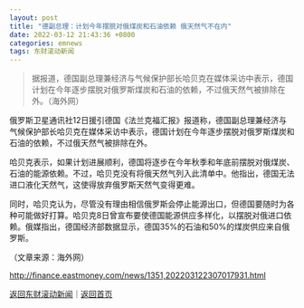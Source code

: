 ```yaml
---
layout: post
title: "德副总理：计划今年摆脱对俄煤炭和石油依赖 俄天然气不在内"
date: 2022-03-12 21:43:36 +0800
categories: emnews
tags: 东财滚动新闻
---
```

> 据报道，德国副总理兼经济与气候保护部长哈贝克在媒体采访中表示，德国计划在今年逐步摆脱对俄罗斯煤炭和石油的依赖，不过俄天然气被排除在外。（海外网）

<p>俄罗斯卫星通讯社12日援引德国《法兰克福汇报》报道称，德国副总理兼经济与气候保护部长哈贝克在媒体采访中表示，德国计划在今年逐步摆脱对俄罗斯煤炭和石油的依赖，不过俄天然气被排除在外。</p>
 <p>哈贝克表示，如果计划进展顺利，德国将逐步在今年秋季和年底前摆脱对俄煤炭、石油的能源依赖。不过，哈贝克没有将俄天然气列入此清单中。他指出，德国无法进口液化天然气，这使得放弃俄罗斯天然气变得更难。</p>
 <p>同时，哈贝克认为，尽管没有理由相信俄罗斯会停止能源出口，但德国要随时为各种可能做好打算。哈贝克8日曾宣布要使德国能源供应多样化，以摆脱对俄进口依赖。俄媒指出，德国经济部数据显示，德国35%的石油和50%的煤炭供应来自俄罗斯。</p><p class="em_media">（文章来源：海外网）</p>

<http://finance.eastmoney.com/news/1351,202203122307017931.html>

[返回东财滚动新闻](//finews.withounder.com/emnews/)｜[返回首页](//finews.withounder.com/)
